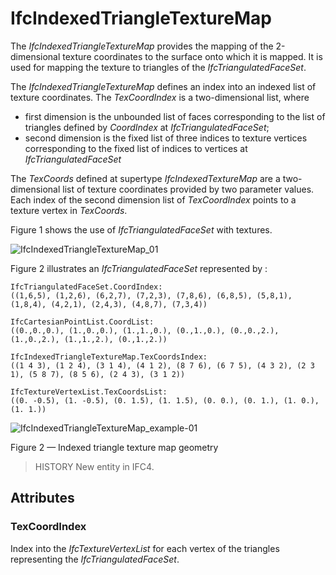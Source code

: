 # IfcIndexedTriangleTextureMap

The _IfcIndexedTriangleTextureMap_ provides the mapping of the 2-dimensional texture coordinates to the surface onto which it is mapped. It is used for mapping the texture to triangles of the _IfcTriangulatedFaceSet_.
<!-- end of short definition -->


The _IfcIndexedTriangleTextureMap_ defines an index into an indexed list of texture coordinates. The _TexCoordIndex_ is a two-dimensional list, where

* first dimension is the unbounded list of faces corresponding to the list of triangles defined by _CoordIndex_ at _IfcTriangulatedFaceSet_;
* second dimension is the fixed list of three indices to texture vertices corresponding to the fixed list of indices to vertices at _IfcTriangulatedFaceSet_

The _TexCoords_ defined at supertype _IfcIndexedTextureMap_ are a two-dimensional list of texture coordinates provided by two parameter values. Each index of the second dimension list of _TexCoordIndex_ points to a texture vertex in _TexCoords_.

Figure 1 shows the use of _IfcTriangulatedFaceSet_ with textures.

![IfcIndexedTriangleTextureMap_01](../../../../figures/ifcindexedtriangletexturemap_01.png)

Figure 2 illustrates an _IfcTriangulatedFaceSet_ represented by  :

```
IfcTriangulatedFaceSet.CoordIndex:
((1,6,5), (1,2,6), (6,2,7), (7,2,3), (7,8,6), (6,8,5), (5,8,1), (1,8,4), (4,2,1), (2,4,3), (4,8,7), (7,3,4))

IfcCartesianPointList.CoordList:
((0.,0.,0.), (1.,0.,0.), (1.,1.,0.), (0.,1.,0.), (0.,0.,2.), (1.,0.,2.), (1.,1.,2.), (0.,1.,2.))

IfcIndexedTriangleTextureMap.TexCoordsIndex:
((1 4 3), (1 2 4), (3 1 4), (4 1 2), (8 7 6), (6 7 5), (4 3 2), (2 3 1), (5 8 7), (8 5 6), (2 4 3), (3 1 2))

IfcTextureVertexList.TexCoordsList:
((0. -0.5), (1. -0.5), (0. 1.5), (1. 1.5), (0. 0.), (0. 1.), (1. 0.), (1. 1.))
```

![IfcIndexedTriangleTextureMap_example-01](../../../../figures/ifcindexedtriangletexturemap_example-01.png)

Figure 2 — Indexed triangle texture map geometry

> HISTORY New entity in IFC4.


## Attributes

### TexCoordIndex
Index into the _IfcTextureVertexList_ for each vertex of the triangles representing the _IfcTriangulatedFaceSet_.
